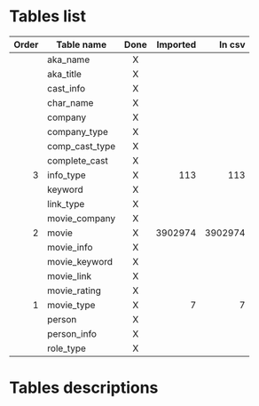 # Tables list

| Order | Table name     | Done | Imported | In csv   |
| -----:| -------------- |:----:| --------:| --------:|
|       | aka_name       | X    |          |          |
|       | aka_title      | X    |          |          |
|       | cast_info      | X    |          |          |
|       | char_name      | X    |          |          |
|       | company        | X    |          |          |
|       | company_type   | X    |          |          |
|       | comp_cast_type | X    |          |          |
|       | complete_cast  | X    |          |          |
|     3 | info_type      | X    |      113 |      113 |
|       | keyword        | X    |          |          |
|       | link_type      | X    |          |          |
|       | movie_company  | X    |          |          |
|     2 | movie          | X    |  3902974 |  3902974 |
|       | movie_info     | X    |          |          |
|       | movie_keyword  | X    |          |          |
|       | movie_link     | X    |          |          |
|       | movie_rating   | X    |          |          |
|     1 | movie_type     | X    |        7 |        7 |
|       | person         | X    |          |          |
|       | person_info    | X    |          |          |
|       | role_type      | X    |          |          |

# Tables descriptions

